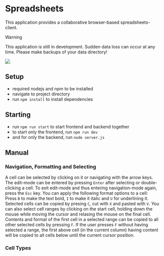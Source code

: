 # Spreadsheets

This application provides a collaborative browser-based spreadsheets-client.

> [!WARNING]
> This application is still in development. Sudden data loss can occur at any time. Please make backups of your data directory!

![](./public/demo.png)

## Setup

- required nodejs and npm to be installed
- navigate to project directory
- run `npm install` to install dependencies

## Starting

- run `npm run start` to start frontend and backend together
- to start only the frontend, run `npm run dev`
- and for only the backend, run `node server.js`

## Manual

### Navigation, Formatting and Selecting

A cell can be selected by clicking on it or navigating with the arrow keys.
The edit-mode can be entered by pressing `Enter` after selecting or double-clicking a cell. To exit edit-mode and thus entering navigation-mode again, press the `Esc` key.
You can apply the following format options to a cell: Press `B` to make the text bold, `I` to make it italic and `U` for underlining it.
Selected cells can be copied by presing `C`, cut with `X` and pasted with `V`.
You can also select cell ranges by clicking on the start cell, holding down the mouse while moving the cursor and relasing the mouse on the final cell.
Contents and format of the first cell in a selected range can be copied to all other selected cells by pressing `F`.
If the user presses `F` without having selected a range, the first above cell (in the current column) having content will be copied to all cells below until the current cursor position.

### Cell Types

